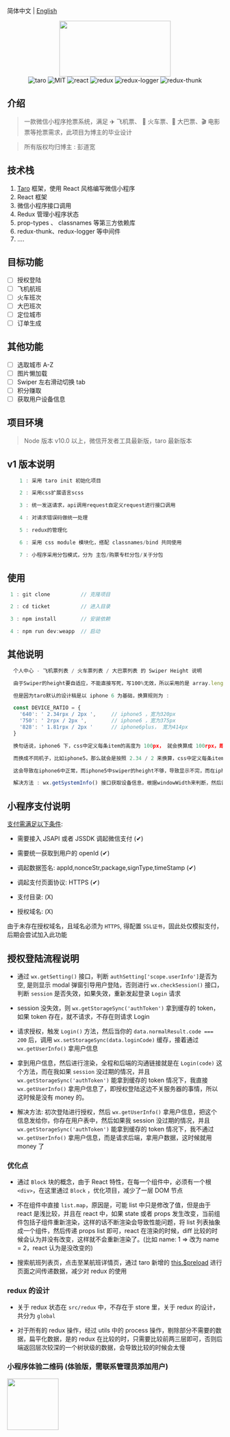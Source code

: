 简体中文 | [English](./README.en.md)

<div align='center'>
  <img src='https://github.com/PDKSophia/erek-ticket/raw/master/images/logo.png' width=260 height=130 />
</div>

<div align="center">
  <img src="https://img.shields.io/badge/taro-1.2.13-blue.svg" alt="taro">
  <img src="https://img.shields.io/badge/license-MIT-orange.svg" alt="MIT">
  <img src="https://img.shields.io/badge/react-16.4.1-yellow.svg" alt="react">
  <img src="https://img.shields.io/badge/react--redux-5.0.7-green.svg" alt="redux">
  <img src="https://img.shields.io/badge/redux--logger-3.0.6-red.svg" alt="redux-logger">
  <img src="https://img.shields.io/badge/redux--thunk-2.3.0-yellow.svg" alt="redux-thunk">
</div>

## 介绍

> 一款微信小程序抢票系统，满足 ✈️ 飞机票、 🚄 火车票、🚌 大巴票、🎬 电影票等抢票需求，此项目为博主的毕业设计

> 所有版权均归博主 : 彭道宽

## 技术栈

1. [Taro](https://nervjs.github.io/taro/) 框架，使用 React 风格编写微信小程序
2. React 框架
3. 微信小程序接口调用
4. Redux 管理小程序状态
5. prop-types 、 classnames 等第三方依赖库
6. redux-thunk、redux-logger 等中间件
7. ....

## 目标功能

- [ ] 授权登陆
- [ ] 飞机航班
- [ ] 火车班次
- [ ] 大巴班次
- [ ] 定位城市
- [ ] 订单生成

## 其他功能

- [ ] 选取城市 A-Z
- [ ] 图片懒加载
- [ ] Swiper 左右滑动切换 tab
- [ ] 积分赚取
- [ ] 获取用户设备信息

## 项目环境

> Node 版本 v10.0 以上，微信开发者工具最新版，taro 最新版本

## v1 版本说明

```javascript
    1 : 采用 taro init 初始化项目

    2 : 采用css扩展语言scss

    3 : 统一发送请求，api调用request自定义request进行接口调用

    4 : 对请求错误码做统一处理

    5 : redux的管理化

    6 : 采用 css module 模块化，搭配 classnames/bind 共同使用

    7 : 小程序采用分包模式，分为 主包/购票专栏分包/关于分包

```

## 使用

```javascript
 1 : git clone          // 克隆项目

 2 : cd ticket          // 进入目录

 3 : npm install        // 安装依赖

 4 : npm run dev:weapp  // 启动
```

## 其他说明

```javascript
  个人中心 - 飞机票列表 / 火车票列表 / 大巴票列表 的 Swiper Height 说明

  由于Swiper的height要自适应，不能直接写死，写100%无效，所以采用的是 array.length * 每条的尺寸高度

  但是因为taro默认的设计稿是以 iphone 6 为基础，换算规则为 :

  const DEVICE_RATIO = {
    '640': ' 2.34rpx / 2px ',     // iphone5 ，宽为320px
    '750': ' 2rpx / 2px ',        // iphone6 ，宽为375px
    '828': ' 1.81rpx / 2px '      // iphone6plus， 宽为414px
  }

  换句话说，iphone6 下，css中定义每条item的高度为 100px， 就会换算成 100rpx，即真渲染的时候是50px

  而换成不同机子，比如iphone5，那么就会是按照 2.34 / 2 来换算，css中定义每条item的高度为 100px， 就会换算成 117rpx，真渲染时候是58.5px

  这会导致在iphone6中正常，而iphone5中swiper的height不够，导致显示不完，而在iphone6 plus中height太大，留出一片空白

  解决方法 : wx.getSystemInfo() 接口获取设备信息，根据windowWidth来判断，然后设计稿换算，从而解决问题

```

## 小程序支付说明

[支付需满足以下条件](https://pay.weixin.qq.com/wiki/doc/api/wxa/wxa_api.php?chapter=7_3&index=1):

- 需要接入 JSAPI 或者 JSSDK 调起微信支付 (✔)

- 需要统一获取到用户的 openId (✔)

- 调起数据签名: appId,nonceStr,package,signType,timeStamp (✔)

- 调起支付页面协议: HTTPS (✔)

- 支付目录: (X)

- 授权域名: (X)

由于未存在授权域名，且域名必须为 `HTTPS`, 得配置 `SSL证书`，固此处仅模拟支付，后期会尝试加入此功能

## 授权登陆流程说明

- 通过 `wx.getSetting()` 接口，判断 `authSetting['scope.userInfo']`是否为空, 是则显示 modal 弹窗引导用户登陆，否则进行 `wx.checkSession()` 接口，判断 `session` 是否失效，如果失效，重新发起登录 `Login` 请求

- session 没失效，则 `wx.getStorageSync('authToken')` 拿到缓存的 token，如果 token 存在，就不请求，不存在则请求 Login

- 请求授权，触发 `Login()` 方法，然后当你的 `data.normalResult.code === 200` 后，调用 `wx.setStorageSync(data.loginCode)` 缓存，接着通过 `wx.getUserInfo()` 拿用户信息

- 拿到用户信息，然后进行渲染，全程和后端的沟通链接就是在 `Login(code)` 这个方法，而在我如果 `session` 没过期的情况，并且 `wx.getStorageSync('authToken')` 能拿到缓存的 token 情况下，我直接 `wx.getUserInfo()` 拿用户信息了，即授权登陆这边不关服务器的事情，所以这时候是没有 money 的。

- 解决方法: 初次登陆进行授权，然后 `wx.getUserInfo()` 拿用户信息，把这个信息发给你，你存在用户表中，然后如果我 session 没过期的情况，并且 `wx.getStorageSync('authToken')` 能拿到缓存的 token 情况下，我不通过 `wx.getUserInfo()` 拿用户信息，而是请求后端，拿用户数据，这时候就用 money 了

### 优化点

- 通过 `Block` 块的概念，由于 React 特性，在每一个组件中，必须有一个根`<div>`，在这里通过 `Block` ，优化项目，减少了一层 DOM 节点

- 不在组件中直接 `list.map`，原因是，可能 list 中只是修改了值，但是由于 react 是浅比较，并且在 react 中，如果 state 或者 props 发生改变，当前组件包括子组件重新渲染，这样的话不断渲染会导致性能问题，将 list 列表抽象成一个组件，然后传递 props list 即可，react 在渲染的时候，diff 比较的时候会认为并没有改变，这样就不会重新渲染了。(比如 name: 1 => 改为 name = 2，react 认为是没改变的)

- 搜索航班列表页，点击至某航班详情页，通过 taro 新增的 [this.\$preload](https://github.com/NervJS/taro/commit/ae4ad6d) 进行页面之间传递数据，减少对 redux 的使用

### redux 的设计

- 关于 redux 状态在 `src/redux` 中，不存在于 store 里，关于 redux 的设计，共分为 `global`

- 对于所有的 redux 操作，经过 utils 中的 process 操作，剔除部分不需要的数据，扁平化数据，是的 redux 在比较的时，只需要比较前两三层即可，否则后端返回层次较深的一个树状级的数据，会导致比较的时候会太慢

### 小程序体验二维码 (体验版，需联系管理员添加用户)

<img src="https://github.com/PDKSophia/erek-ticket/raw/master/images/ticket.jpg" width=120 height=120>
